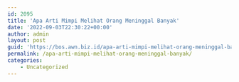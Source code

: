```yaml
---
id: 2095
title: 'Apa Arti Mimpi Melihat Orang Meninggal Banyak'
date: '2022-09-03T22:30:22+00:00'
author: admin
layout: post
guid: 'https://bos.awn.biz.id/apa-arti-mimpi-melihat-orang-meninggal-banyak/'
permalink: /apa-arti-mimpi-melihat-orang-meninggal-banyak/
categories:
    - Uncategorized
---
```


